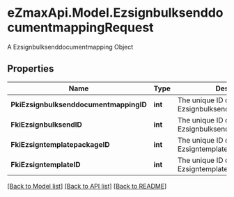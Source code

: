 # eZmaxApi.Model.EzsignbulksenddocumentmappingRequest
A Ezsignbulksenddocumentmapping Object

## Properties

Name | Type | Description | Notes
------------ | ------------- | ------------- | -------------
**PkiEzsignbulksenddocumentmappingID** | **int** | The unique ID of the Ezsignbulksenddocumentmapping. | [optional] 
**FkiEzsignbulksendID** | **int** | The unique ID of the Ezsignbulksend | 
**FkiEzsigntemplatepackageID** | **int** | The unique ID of the Ezsigntemplatepackage | [optional] 
**FkiEzsigntemplateID** | **int** | The unique ID of the Ezsigntemplate | [optional] 

[[Back to Model list]](../README.md#documentation-for-models) [[Back to API list]](../README.md#documentation-for-api-endpoints) [[Back to README]](../README.md)

